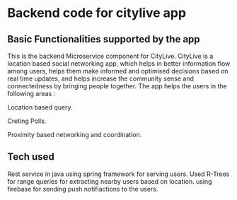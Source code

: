 # Backend code for citylive app

## Basic Functionalities supported by the app 

This is the backend Microservice component for CityLive. 
CityLive is a location based social networking app, which helps in better information flow among users, helps them make informed and optimised decisions based on real time updates, and helps increase the community sense and connectedness by bringing people together. The app helps the users in the following areas :

Location based query.

Creting Polls.

Proximity based networking and coordination. 

## Tech used 

Rest service in java using spring framework for serving users. Used R-Trees for range queries for extracting nearby users based on location. using firebase for sending push notifiactions to the users.  
